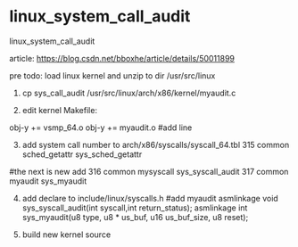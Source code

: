 # linux_system_call_audit
linux_system_call_audit

article:
https://blog.csdn.net/bboxhe/article/details/50011899

pre todo:
load linux kernel and unzip to dir /usr/src/linux

1. cp sys_call_audit /usr/src/linux/arch/x86/kernel/myaudit.c

2. edit kernel Makefile:

obj-y               += vsmp_64.o
obj-y               += myaudit.o    #add line

3. add system call number to arch/x86/syscalls/syscall_64.tbl
315 common  sched_getattr       sys_sched_getattr

#the next is new add 
316 common  mysyscall       sys_syscall_audit
317 common  myaudit         sys_myaudit

4. add declare to include/linux/syscalls.h
#add myaudit
asmlinkage void sys_syscall_audit(int syscall,int return_status);
asmlinkage int sys_myaudit(u8 type, u8 * us_buf, u16 us_buf_size, u8 reset);

5. build new kernel source 
